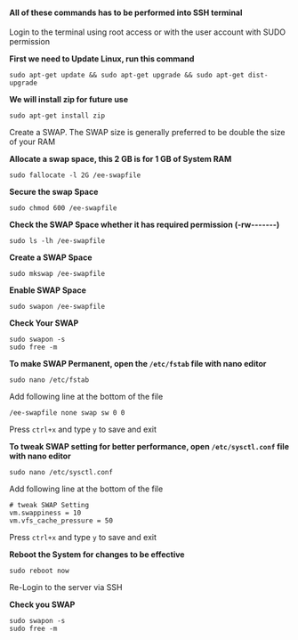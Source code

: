 #### All of these commands has to be performed into SSH terminal

Login to the terminal using root access or with the user account with SUDO permission

**First we need to Update Linux, run this command**

`sudo apt-get update && sudo apt-get upgrade && sudo apt-get dist-upgrade`

**We will install zip for future use**

`sudo apt-get install zip`

Create a SWAP. The SWAP size is generally preferred to be double the size of your RAM

**Allocate a swap space, this 2 GB is for 1 GB of System RAM**

`sudo fallocate -l 2G /ee-swapfile`

**Secure the swap Space**

`sudo chmod 600 /ee-swapfile`

**Check the SWAP Space whether it has required permission (-rw-------)**

`sudo ls -lh /ee-swapfile`

**Create a SWAP Space**

`sudo mkswap /ee-swapfile`

**Enable SWAP Space**

`sudo swapon /ee-swapfile`

**Check Your SWAP**

```
sudo swapon -s
sudo free -m
```

**To make SWAP Permanent, open the `/etc/fstab` file with nano editor**

`sudo nano /etc/fstab`

Add following line at the bottom of the file

`/ee-swapfile none swap sw 0 0`

Press `ctrl+x` and type `y` to save and exit

**To tweak SWAP setting for better performance, open `/etc/sysctl.conf` file with nano editor**

`sudo nano /etc/sysctl.conf`

Add following line at the bottom of the file

```
# tweak SWAP Setting 
vm.swappiness = 10
vm.vfs_cache_pressure = 50
```

Press `ctrl+x` and type `y` to save and exit

**Reboot the System for changes to be effective**

`sudo reboot now`

Re-Login to the server via SSH

**Check you SWAP**

```
sudo swapon -s
sudo free -m
```






